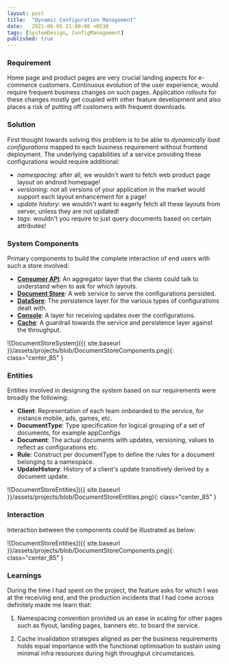 ```yaml
---
layout: post
title:  "Dynamic Configuration Management"
date:   2021-06-05 21:00:00 +0530
tags: [SystemDesign, ConfigManagement]
published: true
---
```


### Requirement

Home page and product pages are very crucial landing aspects for e-commerce customers. Continuous evolution of the user
experience, would require frequent business changes on such pages. Application rollouts for these changes mostly get
coupled with other feature development and also places a risk of putting off customers with frequent downloads.

### Solution

First thought towards solving this problem is to be able to _dynamically load configurations_ mapped to each business
requirement without frontend deployment. The underlying capabilities of a service providing these configurations would
require additional:

- _namespacing_: after all, we wouldn't want to fetch web product page layout on android homepage!
- _versioning_: not all versions of your application in the market would support each layout enhancement for a page!
- _update history_: we wouldn't want to eagerly fetch all these layouts from server, unless they are not updated!
- _tags_: wouldn't you require to just query documents based on certain attributes!

### System Components

Primary components to build the complete interaction of end users with such a store involved:

- <u>**Consumer API**</u>: An aggregator layer that the clients could talk to understand when to ask for which layouts.
- <u>**Document Store**</u>: A web service to serve the configurations persisted.
- <u>**DataSore**</u>: The persistence layer for the various types of configurations dealt with.
- <u>**Console**</u>: A layer for receiving updates over the configurations.
- <u>**Cache**</u>: A guardrail towards the service and persistence layer against the throughput.

![DocumentStoreSystem]({{ site.baseurl }}/assets/projects/blob/DocumentStoreComponents.png){: class="center_85" }

### Entities

Entities involved in designing the system based on our requirements were broadly the following:

- **Client**: Representation of each team onboarded to the service, for instance mobile, ads, games, etc.
- **DocumentType**: Type specification for logical grouping of a set of documents, for example appConfigs
- **Document**: The actual documents with updates, versioning, values to reflect as configurations etc.
- **Rule**: Construct per documentType to define the rules for a document belonging to a namespace.
- **UpdateHistory**: History of a client's update transitively derived by a document update.

![DocumentStoreEntities]({{ site.baseurl }}/assets/projects/blob/DocumentStoreEntities.png){: class="center_85" }

### Interaction

Interaction between the components could be illustrated as below:

![DocumentStoreEntities]({{ site.baseurl }}/assets/projects/blob/DocumentStoreComponents.png){: class="center_85" }

### Learnings

During the time I had spent on the project, the feature asks for which I was at the receiving end, and the production
incidents that I had come across definitely made me learn that:

1. Namespacing convention provided us an ease in scaling for other pages such as flyout, landing pages, banners etc. to
   board the service.

2. Cache invalidation strategies aligned as per the business requirements holds equal importance with the functional
   optimisation to sustain using minimal infra resources during high throughput circumstances.